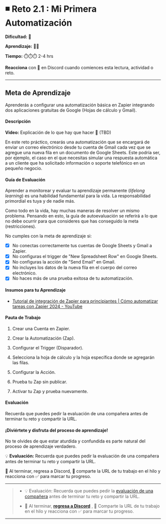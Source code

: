 # ◾ Reto 2.1 : Mi Primera Automatización

**Dificultad:** 🌻 

**Aprendizaje:** 🍯🍯 

**Tiempo:** ⏱️⏱️⏱️ 2-4 hrs

**Reacciona** con 👀 en Discord cuando comiences esta lectura, actividad o reto.

---

## Meta de Aprendizaje

Aprenderás a configurar una automatización básica en Zapier integrando dos aplicaciones gratuitas de Google (Hojas de cálculo y Gmail).

#### Descripción

**Video:** Explicación de lo que hay que hacer 🌟 (TBD)

En este reto práctico, crearás una automatización que se encargará de enviar un correo electrónico desde tu cuenta de Gmail cada vez que se agregue una nueva fila en un documento de Google Sheets. Este podría ser, por ejemplo, el caso en el que necesitas simular una respuesta automática a un cliente que ha solicitado información o soporte telefónico en un pequeño negocio.

#### Guía de Evaluación

Aprender a monitorear y evaluar tu aprendizaje permanente (*lifelong learning*) es una habilidad fundamental para la vida. La responsabilidad primordial es tuya y de nadie más.

Como todo en la vida, hay muchas maneras de resolver un mismo problema. Pensando en esto, la guía de autoevaluación se referirá a lo que no debe ocurrir para que consideres que has conseguido la meta (restricciones).

No cumples con la meta de aprendizaje si:

- [x] No conectas correctamente tus cuentas de Google Sheets y Gmail a Zapier.
- [x] No configuras el trigger de "New Spreadsheet Row" en Google Sheets.
- [x] No configuras la acción de "Send Email" en Gmail.
- [x] No incluyes los datos de la nueva fila en el cuerpo del correo electrónico.
- [x] No haces más de una prueba exitosa de tu automatización.

#### Insumos para tu Aprendizaje

- [Tutorial de integración de Zapier para principiantes | Cómo automatizar tareas con Zapier 2024 - YouTube](https://www.youtube.com/watch?v=5ZnL0XxQeM0)

#### Pauta de Trabajo

1. Crear una Cuenta en Zapier.

2. Crear la Automatización (Zap).

3. Configurar el Trigger (Disparador).

4. Selecciona la hoja de cálculo y la hoja específica donde se agregarán las filas.

5. Configurar la Acción.

6. Prueba tu Zap sin publicar.

7. Activar tu Zap y prueba nuevamente.

#### Evaluación

Recuerda que puedes pedir la evaluación de una compañera antes de terminar tu reto y compartir la URL.

#### ¡Diviértete y disfruta del proceso de aprendizaje!

No te olvides de que estar aturdida y confundida es parte natural del proceso de aprendizaje verdadero.

💡 **Evaluación:** Recuerda que puedes pedir la evaluación de una compañera antes de terminar tu reto y compartir la URL.

📣 Al terminar, regresa a Discord, 💬 comparte la URL de tu trabajo en el hilo y reacciona con ✅ para marcar tu progreso.

---

> - 💡 Evaluación: Recuerda que puedes pedir la [evaluación de una compañera](../curruculum_model/lea_model_06_assessment.md) antes de terminar tu reto y compartir la URL.
> 
> - :mega: Al terminar, [**regresa a Discord**](https://discord.com/channels/1209273049304666113/1253057799961968671) , 💬 Comparte la URL de tu trabajo en el hilo y reacciona con ✅ para marcar tu progreso.

---